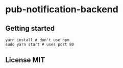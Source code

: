 # pub-notification-backend

## Getting started
```
yarn install # don't use npm
sudo yarn start # uses port 80
```

## License MIT
